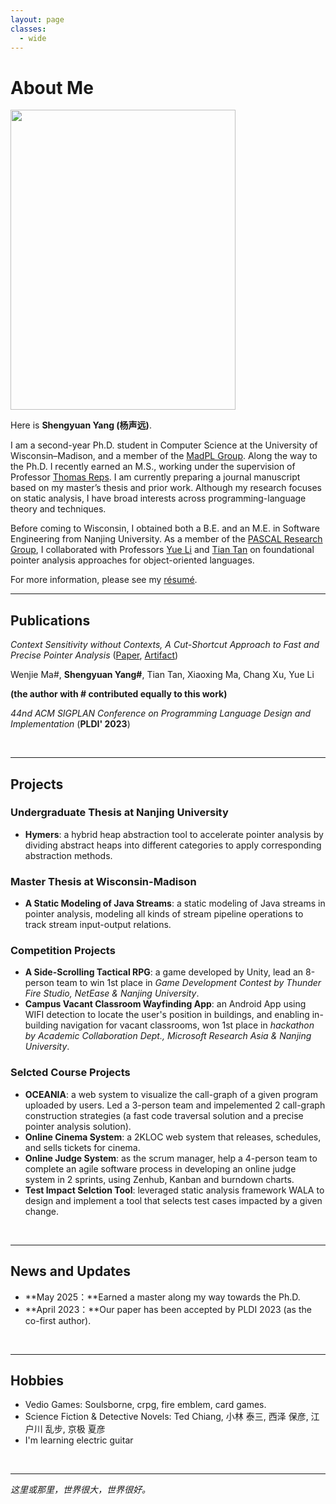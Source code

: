 ```yaml
---
layout: page
classes: 
  - wide
---
```


# About Me

<img src="https://yangshengyuan.github.io/shengyuanyang.jpg" class="floatpic" width="360" height="480">

Here is **Shengyuan Yang (杨声远)**.

I am a second-year Ph.D. student in Computer Science at the University of Wisconsin–Madison, and a member of the [MadPL Group](https://madpl.cs.wisc.edu/). Along the way to the Ph.D. I recently earned an M.S., working under the supervision of Professor [Thomas Reps](https://pages.cs.wisc.edu/~reps/). I am currently preparing a journal manuscript based on my master’s thesis and prior work. Although my research focuses on static analysis, I have broad interests across programming-language theory and techniques.

Before coming to Wisconsin, I obtained both a B.E. and an M.E. in Software Engineering from Nanjing University. As a member of the [PASCAL Research Group](https://pascal-lab.net/), I collaborated with Professors [Yue Li](https://yuelee.bitbucket.io/) and [Tian Tan](https://silverbullettt.bitbucket.io/) on foundational pointer analysis approaches for object-oriented languages.

For more information, please see my [résumé](https://yangshengyuan.github.io/file/CV-shengyuanyang.pdf).

---

## Publications
*Context Sensitivity without Contexts, A Cut-Shortcut Approach to Fast and Precise Pointer Analysis* ([Paper](https://dl.acm.org/doi/abs/10.1145/3591242), [Artifact](https://zenodo.org/record/7808384))

Wenjie Ma#, **Shengyuan Yang#**, Tian Tan, Xiaoxing Ma, Chang Xu, Yue Li

**(the author with # contributed equally to this work)**

*44nd ACM SIGPLAN Conference on Programming Language Design and Implementation* (**PLDI' 2023**)

<br>

---

## Projects

### Undergraduate Thesis at Nanjing University
- **Hymers**: a hybrid heap abstraction tool to accelerate pointer analysis by dividing abstract heaps into
different categories to apply corresponding abstraction methods.

### Master Thesis at Wisconsin-Madison
- **A Static Modeling of Java Streams**: a static modeling of Java streams in pointer analysis, modeling all kinds of stream pipeline operations to track stream input-output relations.

### Competition Projects
- **A Side-Scrolling Tactical RPG**: a game developed by Unity, lead an 8-person team to win 1st place in *Game Development Contest by Thunder Fire Studio, NetEase & Nanjing University*.
- **Campus Vacant Classroom Wayfinding App**: an Android App using WIFI detection to locate the user's position in buildings, and enabling in-building navigation for vacant classrooms, won 1st place in *hackathon by Academic Collaboration Dept., Microsoft Research Asia & Nanjing University*.

### Selcted Course Projects
- **OCEANIA**: a web system to visualize the call-graph of a given program uploaded by users. Led a 3-person team and impelemented 2 call-graph construction strategies (a fast code traversal solution and a precise pointer analysis solution). 
- **Online Cinema System**: a 2KLOC web system that releases, schedules, and sells tickets for cinema.
- **Online Judge System**: as the scrum manager, help a 4-person team to complete an agile software process in developing an online judge system in 2 sprints, using Zenhub, Kanban and burndown charts.
- **Test Impact Selction Tool**: leveraged static analysis framework WALA to design and implement a tool that selects test cases impacted by a given change.

<br>

---

## News and Updates

- **May 2025：**Earned a master along my way towards the Ph.D. 
- **April 2023：**Our paper has been accepted by PLDI 2023 (as the co-first author).

<br>

---

## Hobbies

- Vedio Games: Soulsborne, crpg, fire emblem, card games.
- Science Fiction & Detective Novels: Ted Chiang, 小林 泰三, 西泽 保彦, 江户川 乱步, 京极 夏彦
- I'm learning electric guitar

<br>

---
*这里或那里，世界很大，世界很好。*